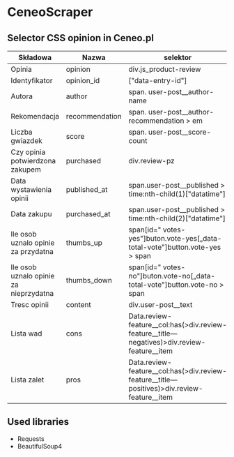 # CeneoScraper

## Selector CSS opinion in Ceneo.pl

| Składowa | Nazwa | selektor |
| --- | --- | --- |
| Opinia | opinion | div.js\_product-review |
| Identyfikator | opinion\_id | ["data-entry-id"] |
| Autora | author | span. user-post\_\_author-name |
| Rekomendacja | recommendation | span. user-post\_\_author-recommendation \> em |
| Liczba gwiazdek | score | span. user-post\_\_score-count |
| Czy opinia potwierdzona zakupem | purchased | div.review-pz |
| Data wystawienia opinii | published\_at | span.user-post\_\_published \> time:nth-child(1)["datatime"] |
| Data zakupu | purchased\_at | span.user-post\_\_published \> time:nth-child(2)["datatime"] |
| Ile osob uznalo opinie za przydatna | thumbs\_up | span[id=" votes-yes"]buton.vote-yes[„data-total-vote"]button.vote-yes \> span |
| Ile osob uznalo opinie za nieprzydatna | thumbs\_down | span[id=" votes-no"]buton.vote-no[„data-total-vote"]button.vote-no \> span |
| Tresc opinii | content | div.user-post\_\_text |
| Lista wad | cons | Data.review-feature\_\_col:has(\>div.review-feature\_\_title—negatives)\>div.review-feature\_\_item |
| Lista zalet | pros | Data.review-feature\_\_col:has(\>div.review-feature\_\_title—positives)\>div.review-feature\_\_item |


## Used libraries 
- Requests
- BeautifulSoup4